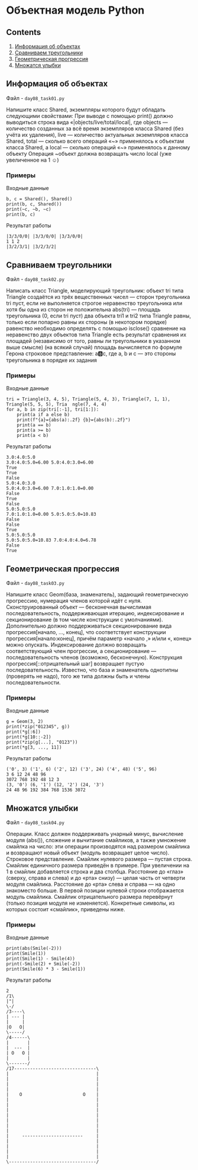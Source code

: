 # Объектная модель Python
## Contents

1. [Информация об объектах](#информация-об-объектах)
2. [Сравниваем треугольники](#сравниваем-треугольники)
3. [Геометрическая прогрессия](#геометрическая-прогрессия)
4. [Множатся улыбки](#множатся-улыбки)

## Информация об объектах
Файл - ```day08_task01.py```

Напишите класс Shared, экземпляры которого будут обладать следующими свойствами: При выводе с помощью print() должно выводиться строка вида «|objects/live/total/local|, где objects — количество созданных за всё время экземпляров класса Shared (без учёта их удаления), live — количество актуальных экземпляров класса Shared, total — сколько всего операций «~» применялось к объектам класса Shared, а local — сколько операций «~» применялось к данному объекту Операция ~объект должна возвращать число local (уже увеличенное на 1 ☺)

### Примеры

Входные данные
```
b, c = Shared(), Shared()
print(b, c, Shared())
print(~c, ~b, ~c)
print(b, c)
```
Результат работы
```
|3/3/0/0| |3/3/0/0| |3/3/0/0|
1 1 2
|3/2/3/1| |3/2/3/2|
```

## Сравниваем треугольники
Файл - ```day08_task02.py```

Написать класс Triangle, моделирующий треугольник: объект tri типа Triangle создаётся из трёх вещественных чисел — сторон треугольника tri пуст, если не выполняется строгое неравенство треугольника или хотя бы одна из сторон не положительна abs(tri) — площадь треугольника (0, если tri пуст) два объекта tri1 и tri2 типа Triangle равны, только если попарно равны их стороны (в некотором порядке) равенство необходимо определять с помощью isclose() сравнение на неравенство двух объектов типа Triangle есть результат сравнения их площадей (независимо от того, равны ли треугольники в указанном выше смысле) (на всякий случай) площадь вычисляется по формуле Герона строковое представление: a:b:c, где a, b и c — это стороны треугольника в порядке их задания

### Примеры

Входные данные
```
tri = Triangle(3, 4, 5), Triangle(5, 4, 3), Triangle(7, 1, 1), Triangle(5, 5, 5), Tria  ngle(7, 4, 4)
for a, b in zip(tri[:-1], tri[1:]):
    print(a if a else b)
    print(f"{a}={abs(a):.2f} {b}={abs(b):.2f}")
    print(a == b)
    print(a >= b)
    print(a < b)
```
Результат работы
```
3.0:4.0:5.0
3.0:4.0:5.0=6.00 5.0:4.0:3.0=6.00
True
True
False
5.0:4.0:3.0
5.0:4.0:3.0=6.00 7.0:1.0:1.0=0.00
False
True
False
5.0:5.0:5.0
7.0:1.0:1.0=0.00 5.0:5.0:5.0=10.83
False
False
True
5.0:5.0:5.0
5.0:5.0:5.0=10.83 7.0:4.0:4.0=6.78
False
True
```

## Геометрическая прогрессия
Файл - ```day08_task03.py```

Напишите класс Geom(база, знаменатель), задающий геометрическую прогрессию, нумерация членов которой идёт с нуля. Сконструированный объект — бесконечная вычислимая последовательность, поддерживающая итерацию, индексирование и секционирование (в том числе конструкции с умолчаниями). Дополнительно должно поддерживаться секционирование вида прогрессия[начало, ..., конец], что соответствует конструкции прогрессия[начало:конец], причём параметр «начало ,» и/или «, конец» можно опускать. Индексирование должно возвращать соответствующий член прогрессии, а секционирование — последовательность членов (возможно, бесконечную). Конструкция прогрессия[::отрицательный шаг] возвращает пустую последовательность. Известно, что база и знаменатель однотипны (проверять не надо), того же типа должны быть и члены последовательности.

### Примеры

Входные данные
```
g = Geom(3, 2)
print(*zip("012345", g))
print(*g[:6])
print(*g[10::-2])
print(*zip(g[...], "0123"))
print(*g[3, ..., 11])
```
Результат работы
```
('0', 3) ('1', 6) ('2', 12) ('3', 24) ('4', 48) ('5', 96)
3 6 12 24 48 96
3072 768 192 48 12 3
(3, '0') (6, '1') (12, '2') (24, '3')
24 48 96 192 384 768 1536 3072
```

## Множатся улыбки
Файл - ```day08_task04.py```

Операции. Класс должен поддерживать унарный минус, вычисление модуля (abs()), сложение и вычитание смайликов, а также умножение смайлка на число: эти операции производятся над размером смайлика и возвращают новый объект (модуль возвращает целое число). Строковое представление. Смайлик нулевого размера — пустая строка. Смайлик единичного размера приведён в примере. При увеличении на 1 в смайлик добавляется строка и два столбца. Расстояние до «глаз» (сверху, справа и слева) и до «рта» снизу) — целая часть от четверти модуля смайлика. Расстояние до «рта» слева и справа — на одно знакоместо больше. В первой позиции нулевой строки отображается модуль смайлика. Смайлик отрицательного размера перевёрнут (только позиция модуля не изменяется). Конкретные символы, из которых состоит «смайлик», приведены ниже.

### Примеры

Входные данные
```
print(abs(Smile(-2)))
print(Smile(1))
print(Smile(1) - Smile(4))
print(-Smile(2) + Smile(-2))
print(Smile(6) * 3 - Smile(1))
```
Результат работы
```
2
/1\
|"|
\-/
/3----\
| --- |
|     |
|O   O|
\-----/
/4------\
|       |
|  ---  |
| O   O |
|       |
\-------/
/17-------------------------------\
|                                 |
|                                 |
|                                 |
|                                 |
|    O                       O    |
|                                 |
|                                 |
|                                 |
|                                 |
|                                 |
|                                 |
|                                 |
|     -----------------------     |
|                                 |
|                                 |
|                                 |
|                                 |
\---------------------------------/
```